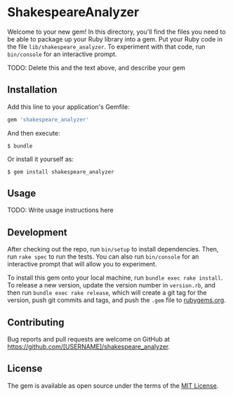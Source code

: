 # ShakespeareAnalyzer

Welcome to your new gem! In this directory, you'll find the files you need to be able to package up your Ruby library into a gem. Put your Ruby code in the file `lib/shakespeare_analyzer`. To experiment with that code, run `bin/console` for an interactive prompt.

TODO: Delete this and the text above, and describe your gem

## Installation

Add this line to your application's Gemfile:

```ruby
gem 'shakespeare_analyzer'
```

And then execute:

    $ bundle

Or install it yourself as:

    $ gem install shakespeare_analyzer

## Usage

TODO: Write usage instructions here

## Development

After checking out the repo, run `bin/setup` to install dependencies. Then, run `rake spec` to run the tests. You can also run `bin/console` for an interactive prompt that will allow you to experiment.

To install this gem onto your local machine, run `bundle exec rake install`. To release a new version, update the version number in `version.rb`, and then run `bundle exec rake release`, which will create a git tag for the version, push git commits and tags, and push the `.gem` file to [rubygems.org](https://rubygems.org).

## Contributing

Bug reports and pull requests are welcome on GitHub at https://github.com/[USERNAME]/shakespeare_analyzer.


## License

The gem is available as open source under the terms of the [MIT License](http://opensource.org/licenses/MIT).

